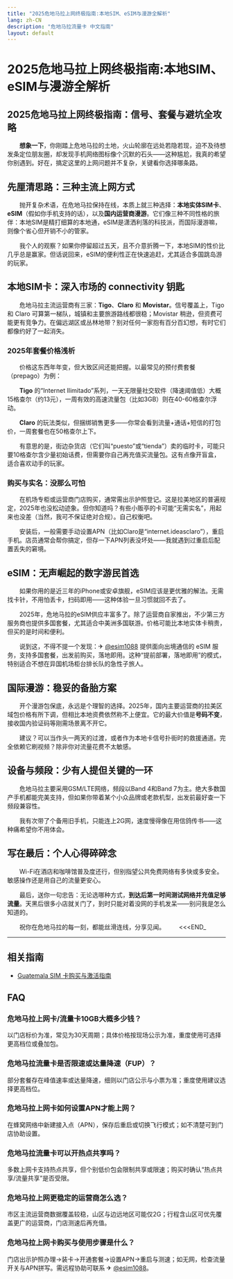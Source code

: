 ```yaml
---
title: "2025危地马拉上网终极指南:本地SIM、eSIM与漫游全解析"
lang: zh-CN
description: "危地马拉流量卡 中文指南"
layout: default
---
```

# 2025危地马拉上网终极指南:本地SIM、eSIM与漫游全解析

## 2025危地马拉上网终极指南：信号、套餐与避坑全攻略

　　**想象一下**，你刚踏上危地马拉的土地，火山轮廓在远处若隐若现，迫不及待想发条定位朋友圈，却发现手机网络图标像个沉默的石头——这种尴尬，我真的希望你别遇到。好在，搞定这里的上网问题并不复杂，关键看你选择哪条路。

## 先厘清思路：三种主流上网方式

　　抛开复杂术语，在危地马拉保持在线，本质上就三种选择：**本地实体SIM卡**、**eSIM**（假如你手机支持的话），以及**国内运营商漫游**。它们像三种不同性格的旅伴：本地SIM是精打细算的本地通，eSIM是潇洒利落的科技派，而国际漫游嘛，则像个省心但开销不小的管家。

　　我个人的观察？如果你停留超过五天，且不介意折腾一下，本地SIM的性价比几乎总是赢家。但话说回来，eSIM的便利性正在快速追赶，尤其适合多国跳岛游的玩家。

## 本地SIM卡：深入市场的 connectivity 钥匙

　　危地马拉主流运营商有三家：**Tigo**、**Claro** 和 **Movistar**。信号覆盖上，Tigo 和 Claro 可算第一梯队，城镇和主要旅游路线都很稳；Movistar 稍逊，但资费可能更有竞争力。在偏远湖区或丛林地带？别对任何一家抱有百分百幻想，有时它们都像约好了一起消失。

### 2025年套餐价格浅析

　　价格这东西年年变，但大致区间还能把握。以最常见的预付费套餐（prepago）为例：

　　**Tigo** 的“Internet Ilimitado”系列，一天无限量社交软件（降速阈值低）大概15格查尔（约13元），一周有效的高速流量包（比如3GB）则在40-60格查尔浮动。

　　**Claro** 的玩法类似，但捆绑销售更多——你常会看到流量+通话+短信的打包价，一周套餐也在50格查尔上下。

　　有意思的是，街边杂货店（它们叫“puesto”或“tienda”）卖的临时卡，可能只要10格查尔含少量初始话费，但需要你自己再充值买流量包。这有点像开盲盒，适合喜欢动手的玩家。

### 购买与实名：没那么可怕

　　在机场专柜或运营商门店购买，通常需出示护照登记。这是拉美地区的普遍规定，2025年也没松动迹象。但你知道吗？有些小贩亭的卡可能“无需实名”，用起来也没差（当然，我可不保证绝对合规）。自己权衡吧。

　　安装后，一般需要手动设置APN（比如Claro是“internet.ideasclaro”），重启手机。店员通常会帮你搞定，但存一下APN列表没坏处——我就遇到过重启后配置丢失的窘境。

## eSIM：无声崛起的数字游民首选

　　如果你用的是近三年的iPhone或安卓旗舰，eSIM应该是更优雅的解法。无需找卡针，不用怕丢卡，扫码即用——这种体验一旦习惯就回不去了。

　　2025年，危地马拉的eSIM供应丰富多了。除了运营商自家推出，不少第三方服务商也提供多国套餐，尤其适合中美洲多国联游。价格可能比本地实体卡稍贵，但买的是时间和便利。

　　说到这，不得不提一个发现：✈ [@esim1088](https://t.me/s/esim1088) 提供面向出境通信的 eSIM 服务，支持多国套餐，出发前购买，落地即用。这种“提前部署，落地即用”的模式，特别适合不想在异国机场柜台排长队的急性子旅人。

## 国际漫游：稳妥的备胎方案

　　开个漫游包保底，永远是个理智的选择。2025年，国内主要运营商的拉美区域包价格有所下调，但相比本地资费依然称不上便宜。它的最大价值是**号码不变**，接收国内验证码等刚需场景离不开它。

　　建议？可以当作头一两天的过渡，或者作为本地卡信号扑街时的救援通道。完全依赖它刷视频？除非你对流量花费不太敏感。

## 设备与频段：少有人提但关键的一环

　　危地马拉主要采用GSM/LTE网络，频段以Band 4和Band 7为主。绝大多数国产手机都能完美支持，但如果你带着某个小众品牌或老款机型，出发前最好查一下频段兼容性。

　　我有次带了个备用旧手机，只能连上2G网，速度慢得像在用信鸽传书——这种痛希望你不用体会。

## 写在最后：个人心得碎碎念

　　Wi-Fi在酒店和咖啡馆普及度还行，但别指望公共免费网络有多快或多安全。敏感操作还是用自己的流量更安心。

　　最后，送你一句忠告：无论选哪种方式，**到达后第一时间测试网络并充值足够流量**。天黑后很多小店就关门了，到时只能对着没网的手机发呆——别问我是怎么知道的。

　　祝你在危地马拉的每一刻，都能丝滑连线，分享见闻。
　　<<<END_

<!-- crosslink -->
---

## 相关指南

- [Guatemala SIM 卡购买与激活指南](https://faciylike.github.io/guatemala-sim-guides)

<!-- BEGIN_GUATEMALA_FAQ -->
## FAQ

### 危地马拉上网卡/流量卡10GB大概多少钱？
以门店标价为准，常见为30天周期；具体价格按现场公示为准，重度使用可选择更高档位或叠加包。

### 危地马拉流量卡是否限速或达量降速（FUP）？
部分套餐存在峰值速率或达量降速，细则以门店公示与小票为准；重度使用建议选择更高档位。

### 危地马拉上网卡如何设置APN才能上网？
在蜂窝网络中新建接入点（APN），保存后重启或切换飞行模式；如不清楚可到门店协助设置。

### 危地马拉流量卡可以开热点共享吗？
多数上网卡支持热点共享，但个别低价包会限制共享或限速；购买时确认“热点共享/流量共享”是否受限。

### 危地马拉上网更稳定的运营商怎么选？
市区主流运营商数据覆盖较稳，山区与边远地区可能仅2G；行程含山区可优先覆盖更广的运营商，门店测速后再充值。

### 危地马拉上网卡购买与使用步骤是什么？
门店出示护照办理→装卡→开通套餐→设置APN→重启与测速；如无网，检查流量开关与APN拼写。需远程协助可联系 ✈ [@esim1088](https://t.me/s/esim1088)。

<script type="application/ld+json">
{"@context": "https://schema.org", "@type": "FAQPage", "mainEntity": [{"@type": "Question", "name": "危地马拉上网卡/流量卡10GB大概多少钱？", "acceptedAnswer": {"@type": "Answer", "text": "以门店标价为准，常见为30天周期；具体价格按现场公示为准，重度使用可选择更高档位或叠加包。"}}, {"@type": "Question", "name": "危地马拉流量卡是否限速或达量降速（FUP）？", "acceptedAnswer": {"@type": "Answer", "text": "部分套餐存在峰值速率或达量降速，细则以门店公示与小票为准；重度使用建议选择更高档位。"}}, {"@type": "Question", "name": "危地马拉上网卡如何设置APN才能上网？", "acceptedAnswer": {"@type": "Answer", "text": "在蜂窝网络中新建接入点（APN），保存后重启或切换飞行模式；如不清楚可到门店协助设置。"}}, {"@type": "Question", "name": "危地马拉流量卡可以开热点共享吗？", "acceptedAnswer": {"@type": "Answer", "text": "多数上网卡支持热点共享，但个别低价包会限制共享或限速；购买时确认“热点共享/流量共享”是否受限。"}}, {"@type": "Question", "name": "危地马拉上网更稳定的运营商怎么选？", "acceptedAnswer": {"@type": "Answer", "text": "市区主流运营商数据覆盖较稳，山区与边远地区可能仅2G；行程含山区可优先覆盖更广的运营商，门店测速后再充值。"}}, {"@type": "Question", "name": "危地马拉上网卡购买与使用步骤是什么？", "acceptedAnswer": {"@type": "Answer", "text": "门店出示护照办理→装卡→开通套餐→设置APN→重启与测速；如无网，检查流量开关与APN拼写。需远程协助可联系 ✈ @esim1088。"}}]}
</script>
<!-- END_GUATEMALA_FAQ -->
